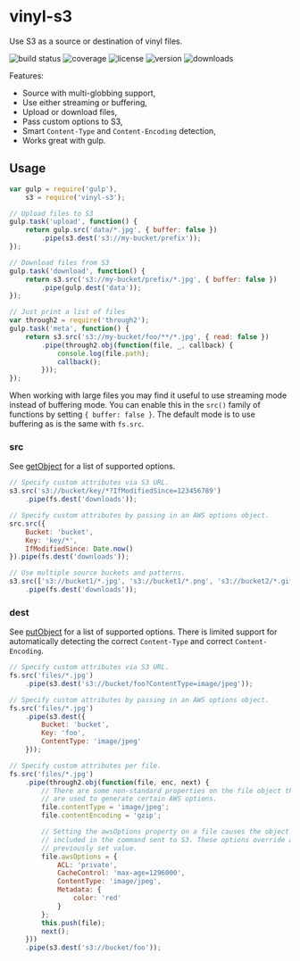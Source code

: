 # vinyl-s3

Use S3 as a source or destination of vinyl files.

![build status](http://img.shields.io/travis/izaakschroeder/vinyl-s3/master.svg?style=flat)
![coverage](http://img.shields.io/coveralls/izaakschroeder/vinyl-s3/master.svg?style=flat)
![license](http://img.shields.io/npm/l/vinyl-s3.svg?style=flat)
![version](http://img.shields.io/npm/v/vinyl-s3.svg?style=flat)
![downloads](http://img.shields.io/npm/dm/vinyl-s3.svg?style=flat)

Features:
 * Source with multi-globbing support,
 * Use either streaming or buffering,
 * Upload or download files,
 * Pass custom options to S3,
 * Smart `Content-Type` and `Content-Encoding` detection,
 * Works great with gulp.

## Usage

```javascript
var gulp = require('gulp'),
	s3 = require('vinyl-s3');

// Upload files to S3
gulp.task('upload', function() {
	return gulp.src('data/*.jpg', { buffer: false })
		.pipe(s3.dest('s3://my-bucket/prefix'));
});

// Download files from S3
gulp.task('download', function() {
	return s3.src('s3://my-bucket/prefix/*.jpg', { buffer: false })
		.pipe(gulp.dest('data'));
});

// Just print a list of files
var through2 = require('through2');
gulp.task('meta', function() {
	return s3.src('s3://my-bucket/foo/**/*.jpg', { read: false })
		.pipe(through2.obj(function(file, _, callback) {
			console.log(file.path);
			callback();
		}));
});
```

When working with large files you may find it useful to use streaming mode instead of buffering mode. You can enable this in the `src()` family of functions by setting `{ buffer: false }`. The default mode is to use buffering as is the same with `fs.src`.

### src

See [getObject] for a list of supported options.

```javascript
// Specify custom attributes via S3 URL.
s3.src('s3://bucket/key/*?IfModifiedSince=123456789')
    .pipe(fs.dest('downloads'));
```

```javascript
// Specify custom attributes by passing in an AWS options object.
src.src({
    Bucket: 'bucket',
    Key: 'key/*',
    IfModifiedSince: Date.now()
}).pipe(fs.dest('downloads'));
```

```javascript
// Use multiple source buckets and patterns.
s3.src(['s3://bucket1/*.jpg', 's3://bucket1/*.png', 's3://bucket2/*.gif'])
    .pipe(fs.dest('downloads'));
```

### dest

See [putObject] for a list of supported options. There is limited support for automatically detecting the correct `Content-Type` and correct `Content-Encoding`.

```javascript
// Specify custom attributes via S3 URL.
fs.src('files/*.jpg')
    .pipe(s3.dest('s3://bucket/foo?ContentType=image/jpeg'));
```

```javascript
// Specify custom attributes by passing in an AWS options object.
fs.src('files/*.jpg')
    .pipe(s3.dest({
        Bucket: 'bucket',
        Key: 'foo',
        ContentType: 'image/jpeg'
    }));
```

```javascript
// Specify custom attributes per file.
fs.src('files/*.jpg')
    .pipe(through2.obj(function(file, enc, next) {
        // There are some non-standard properties on the file object that
        // are used to generate certain AWS options.
        file.contentType = 'image/jpeg';
        file.contentEncoding = 'gzip';

        // Setting the awsOptions property on a file causes the object to be
        // included in the command sent to S3. These options override any
        // previously set value.
        file.awsOptions = {
            ACL: 'private',
            CacheControl: 'max-age=1296000',
            ContentType: 'image/jpeg',
            Metadata: {
                color: 'red'
            }
        };
        this.push(file);
        next();
    }))
    .pipe(s3.dest('s3://bucket/foo'));
```

[getObject]: http://docs.aws.amazon.com/AWSJavaScriptSDK/latest/AWS/S3.html#getObject-property
[putObject]: http://docs.aws.amazon.com/AWSJavaScriptSDK/latest/AWS/S3.html#putObject-property

